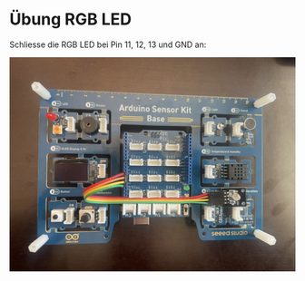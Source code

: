 # Übung RGB LED 

Schliesse die RGB LED bei Pin 11, 12, 13 und GND an:

![RGB LED Anschliessen:](<RGB LED.jpg>)

